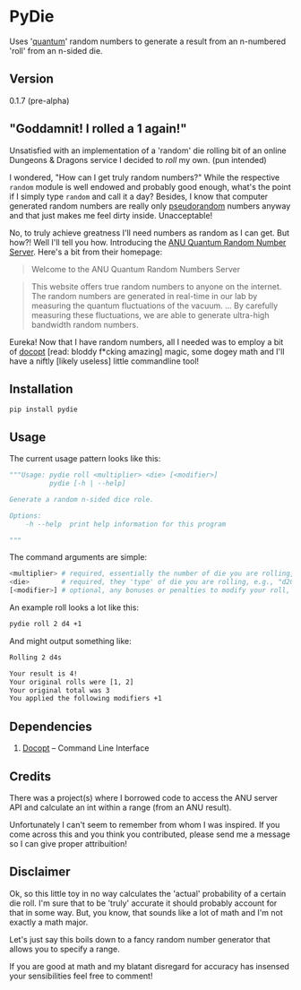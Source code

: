 # PyDie

Uses '[quantum](https://qrng.anu.edu.au/)' random numbers to generate a result from an n-numbered 'roll' from an n-sided die.

## Version
0.1.7 (pre-alpha)

## "Goddamnit! I rolled a 1 again!"

Unsatisfied with an implementation of a 'random' die rolling bit of an online Dungeons & Dragons service I decided to *roll* my own. (pun intended)

I wondered, "How can I get truly random numbers?" While the respective `random` module is well endowed and probably good enough, what's the point if I simply type `random` and call it a day? Besides, I know that computer generated random numbers are really only [pseudorandom](http://en.wikipedia.org/wiki/Pseudorandom_number_generator) numbers anyway and that just makes me feel dirty inside. Unacceptable! 

No, to truly achieve greatness I'll need numbers as random as I can get. But how?! Well I'll tell you how. Introducing the [ANU Quantum Random Number Server](http://qrng.anu.edu.au/index.php). Here's a bit from their homepage:

> Welcome to the ANU Quantum Random Numbers Server

>This website offers true random numbers to anyone on the internet. The random numbers are generated in real-time in our lab by measuring the quantum fluctuations of the vacuum. &hellip; By carefully measuring these fluctuations, we are able to generate ultra-high bandwidth random numbers.

Eureka! Now that I have random numbers, all I needed was to employ a bit of [docopt](http://docopt.org/) [read: bloddy f*cking amazing] magic, some dogey math and I'll have a niftly [likely useless] little commandline tool!

## Installation

`pip install pydie`

## Usage
The current usage pattern looks like this:
```python
"""Usage: pydie roll <multiplier> <die> [<modifier>]
          pydie [-h | --help]

Generate a random n-sided dice role.

Options:
    -h --help  print help information for this program

"""
```
The command arguments are simple:

```bash
<multiplier> # required, essentially the number of die you are rolling, usually a number between 1-9`
<die>        # required, they 'type' of die you are rolling, e.g., "d20"
[<modifier>] # optional, any bonuses or penalties to modify your roll, e.g., "+3+2-1"
```
An example roll looks a lot like this:
```bash
pydie roll 2 d4 +1
```

And might output something like:
```bash
Rolling 2 d4s

Your result is 4!
Your original rolls were [1, 2]
Your original total was 3
You applied the following modifiers +1
```

## Dependencies
1. [Docopt](http://docopt.org/) – Command Line Interface

## Credits
There was a project(s) where I borrowed code to access the ANU server API and calculate an int within a range (from an ANU result). 

Unfortunately I can't seem to remember from whom I was inspired. If you come across this and you think you contributed, please send me a message so I can give proper attribuition!

## Disclaimer
Ok, so this little toy in no way calculates the 'actual' probability of a certain die roll. I'm sure that to be 'truly' accurate it should probably account for that in some way. But, you know, that sounds like a lot of math and I'm not exactly a math major. 

Let's just say this boils down to a fancy random number generator that allows you to specify a range.

If you are good at math and my blatant disregard for accuracy has insensed your sensibilities feel free to comment! 

